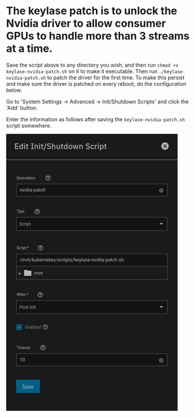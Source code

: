 # The keylase patch is to unlock the Nvidia driver to allow consumer GPUs to handle more than 3 streams at a time.


Save the script above to any directory you wish, and then run `chmod +x keylase-nvidia-patch.sh` on it to make it executable. Then run `./keylase-nvidia-patch.sh` to patch the driver for the first time. To make this persist and make sure the driver is patched on every reboot, do the configuration below.

Go to 'System Settings -> Advanced -> Init/Shutdown Scripts' and click the 'Add' button.

Enter the information as follows after saving the `keylase-nvidia-patch.sh` script somewhere.


![alt text](https://github.com/GenericEric/truenas-scale-projects/blob/main/.images/keylase-nvidia-patch.png?raw=true)
